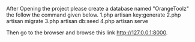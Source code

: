 After Opening the project please create a database named "OrangeToolz" the follow the command given below.
1.php artisan key:generate
2.php artisan migrate
3.php artisan db:seed
4.php artisan serve

Then go to the browser and browse this link http://127.0.0.1:8000.
